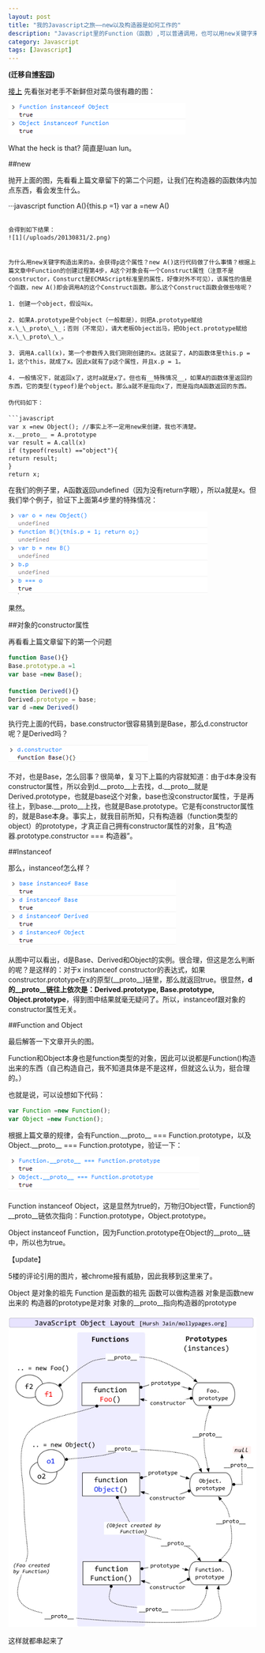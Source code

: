 ```yaml
---
layout: post
title: "我的Javascript之旅——new以及构造器是如何工作的"
description: "Javascript里的Function（函数）,可以普通调用，也可以用new关键字来调用（这时这个函数旧事一个构造器），两种方式有什么不同？当用new关键字创建一个对象时，都发生了什么？"
category: Javascript
tags: [Javascript]
---
```


**(迁移自[博客园](http://www.cnblogs.com/CaiAbin/archive/2010/08/25/1808285.html))**

[接上](/javascript/2013/08/24/javascript-1-prototype/ "我的Javascript之旅——对象的原型链是如何实现的")
先看张对老手不新鲜但对菜鸟很有趣的图：

![1](/uploads/20130831/1.png)

What the heck is that? 简直是luan lun。 

##new

抛开上面的图，先看看上篇文章留下的第二个问题，让我们在构造器的函数体内加点东西，看会发生什么。
 
···javascript
function A(){this.p =1}
var a =new A()
```

会得到如下结果：
![1](/uploads/20130831/2.png)
　　　　

为什么用new关键字构造出来的a，会获得p这个属性？new A()这行代码做了什么事情？根据上篇文章中Function的创建过程第4步，A这个对象会有一个Construct属性（注意不是constructor，Consturct是ECMAScript标准里的属性，好像对外不可见），该属性的值是个函数，new A()即会调用A的这个Construct函数。那么这个Construct函数会做些啥呢？

1. 创建一个object，假设叫x。

2. 如果A.prototype是个object（一般都是），则把A.prototype赋给x.\_\_proto\_\_；否则（不常见），请大老板Object出马，把Object.prototype赋给x.\_\_proto\_\_。

3. 调用A.call(x)，第一个参数传入我们刚刚创建的x。这就妥了，A的函数体里this.p = 1，这个this，就成了x。因此x就有了p这个属性，并且x.p = 1。

4. 一般情况下，就返回x了，这时a就是x了。但也有__特殊情况__，如果A的函数体里返回的东西，它的类型(typeof)是个object。那么a就不是指向x了，而是指向A函数返回的东西。

伪代码如下：

```javascript
var x =new Object(); //事实上不一定用new来创建，我也不清楚。
x.__proto__ = A.prototype 
var result = A.call(x)
if (typeof(result) =="object"){
return result;
}
return x;
```

在我们的例子里，A函数返回undefined（因为没有return字眼），所以a就是x。但我们举个例子，验证下上面第4步里的特殊情况：

![1](/uploads/20130831/3.png)　

果然。

 

##对象的constructor属性

再看看上篇文章留下的第一个问题

```javascript
function Base(){}
Base.prototype.a =1
var base =new Base();

function Derived(){}
Derived.prototype = base;
var d =new Derived()
```

执行完上面的代码，base.constructor很容易猜到是Base，那么d.constructor呢？是Derived吗？

![1](/uploads/20130831/4.png)　　　　　

不对，也是Base，怎么回事？很简单，复习下上篇的内容就知道：由于d本身没有constructor属性，所以会到d.\_\_proto\_\_上去找，d.\_\_proto\_\_就是Derived.prototype，也就是base这个对象，base也没constructor属性，于是再往上，到base.\_\_proto\_\_上找，也就是Base.prototype。它是有constructor属性的，就是Base本身。事实上，就我目前所知，只有构造器（function类型的object）的prototype，才真正自己拥有constructor属性的对象，且“构造器.prototype.constructor === 构造器”。


##Instanceof

那么，instanceof怎么样？

![1](/uploads/20130831/5.png)　　　

从图中可以看出，d是Base、Derived和Object的实例。很合理，但这是怎么判断的呢？是这样的：对于x instanceof constructor的表达式，如果constructor.prototype在x的原型(\_\_proto\_\_)链里，那么就返回true。很显然，__d的\_\_proto\_\_链往上依次是：Derived.prototype, Base.prototype, Object.prototype__，得到图中结果就毫无疑问了。所以，instanceof跟对象的constructor属性无关。


##Function and Object

最后解答一下文章开头的图。

Function和Object本身也是function类型的对象，因此可以说都是Function()构造出来的东西（自己构造自己，我不知道具体是不是这样，但就这么认为，挺合理的。）

也就是说，可以设想如下代码：

```javascript
var Function =new Function();
var Object =new Function();
``` 

根据上篇文章的规律，会有Function.\_\_proto\_\_ === Function.prototype，以及Object.\_\_proto\_\_ === Function.prototype，验证一下：

![1](/uploads/20130831/6.png)
　　　　

Function instanceof Object，这是显然为true的，万物归Object管，Function的\_\_proto\_\_链依次指向：Function.prototype，Object.prototype。

Object instanceof Function，因为Function.prototype在Object的\_\_proto\_\_链中，所以也为true。

 

【update】

5楼的评论引用的图片，被chrome报有威胁，因此我移到这里来了。
  
Object 是对象的祖先
Function 是函数的祖先
函数可以做构造器
对象是函数new出来的
构造器的prototype是对象
对象的\_\_proto\_\_指向构造器的prototype
　　　　
![1](/uploads/20130831/7.jpg)

这样就都串起来了